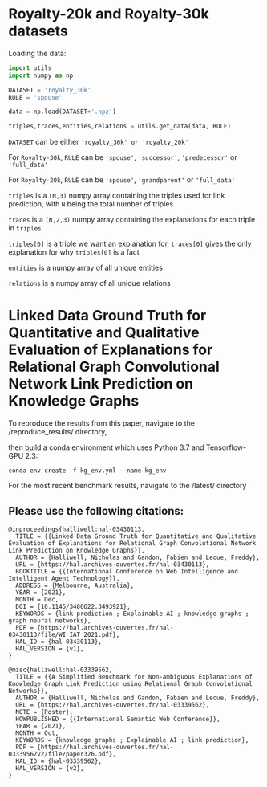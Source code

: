 # Royalty-20k and Royalty-30k datasets

Loading the data:

```python
import utils
import numpy as np

DATASET = 'royalty_30k'
RULE = 'spouse'

data = np.load(DATASET+'.npz')

triples,traces,entities,relations = utils.get_data(data, RULE)
```

`DATASET` can be either `'royalty_30k' or 'royalty_20k'`

For `Royalty-30k`, `RULE` can be `'spouse'`, `'successor'`, `'predecessor'` or `'full_data'`

For `Royalty-20k`, `RULE` can be `'spouse'`, `'grandparent'` or `'full_data'`

`triples` is a `(N,3)` numpy array containing the triples used for link prediction,  with `N` being the total number of triples  

`traces` is a `(N,2,3)` numpy array containing the explanations for each triple in `triples`

`triples[0]` is a triple we want an explanation for, `traces[0]` gives the 
only explanation for why `triples[0]` is a fact  

`entities` is a numpy array of all unique entities  

`relations` is a numpy array of all unique relations     

# Linked Data Ground Truth for Quantitative and Qualitative Evaluation of Explanations for Relational Graph Convolutional Network Link Prediction on Knowledge Graphs

To reproduce the results from this paper, navigate to the /reproduce_results/ directory, 

then build a conda environment which uses Python 3.7 and Tensorflow-GPU 2.3:
```
conda env create -f kg_env.yml --name kg_env
```

For the most recent benchmark results, navigate to the /latest/ directory

## Please use the following citations: 
```
@inproceedings{halliwell:hal-03430113,
  TITLE = {{Linked Data Ground Truth for Quantitative and Qualitative Evaluation of Explanations for Relational Graph Convolutional Network Link Prediction on Knowledge Graphs}},
  AUTHOR = {Halliwell, Nicholas and Gandon, Fabien and Lecue, Freddy},
  URL = {https://hal.archives-ouvertes.fr/hal-03430113},
  BOOKTITLE = {{International Conference on Web Intelligence and Intelligent Agent Technology}},
  ADDRESS = {Melbourne, Australia},
  YEAR = {2021},
  MONTH = Dec,
  DOI = {10.1145/3486622.3493921},
  KEYWORDS = {link prediction ; Explainable AI ; knowledge graphs ; graph neural networks},
  PDF = {https://hal.archives-ouvertes.fr/hal-03430113/file/WI_IAT_2021.pdf},
  HAL_ID = {hal-03430113},
  HAL_VERSION = {v1},
}

@misc{halliwell:hal-03339562,
  TITLE = {{A Simplified Benchmark for Non-ambiguous Explanations of Knowledge Graph Link Prediction using Relational Graph Convolutional Networks}},
  AUTHOR = {Halliwell, Nicholas and Gandon, Fabien and Lecue, Freddy},
  URL = {https://hal.archives-ouvertes.fr/hal-03339562},
  NOTE = {Poster},
  HOWPUBLISHED = {{International Semantic Web Conference}},
  YEAR = {2021},
  MONTH = Oct,
  KEYWORDS = {knowledge graphs ; Explainable AI ; link prediction},
  PDF = {https://hal.archives-ouvertes.fr/hal-03339562v2/file/paper326.pdf},
  HAL_ID = {hal-03339562},
  HAL_VERSION = {v2},
}
```